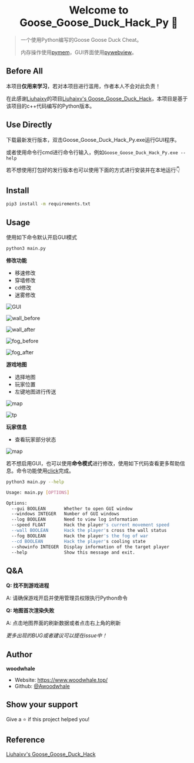<h1 align="center">Welcome to Goose_Goose_Duck_Hack_Py 🐋</h1>
<p>
</p>


> 一个使用Python编写的Goose Goose Duck Cheat。
>
> 内存操作使用[pymem](https://github.com/srounet/Pymem)，GUI界面使用[pywebview](https://github.com/r0x0r/pywebview)。

## Before All

本项目**仅用来学习**，若对本项目进行滥用，作者本人不会对此负责！

在此感谢[Liuhaixv](https://github.com/Liuhaixv)的项目[Liuhaixv's Goose_Goose_Duck_Hack](https://github.com/Liuhaixv/Goose_Goose_Duck_Hack/)，本项目是基于该项目的c++代码编写的Python版本。


## Use Directly

下载最新发行版本，双击Goose_Goose_Duck_Hack_Py.exe运行GUI程序。

或者使用命令行cmd进行命令行输入，例如`Goose_Goose_Duck_Hack_Py.exe --help`

若不想使用打包好的发行版本也可以使用下面的方式进行安装并在本地运行👇

## Install

```sh
pip3 install -m requirements.txt
```

## Usage

使用如下命令默认开启GUI模式

```sh
python3 main.py
```

**修改功能**

- 移速修改
- 穿墙修改
- cd修改
- 迷雾修改

![GUI](img/gui.png)

![wall_before](img/wall_before.gif)

![wall_after](img/wall_after.gif)

![fog_before](img/fog_before.png)

![fog_after](img/fog_after.png)

**游戏地图**

- 选择地图
- 玩家位置
- 左键地图进行传送

![map](img/map.png)

![tp](img/tp.gif)

**玩家信息**

- 查看玩家部分状态

![map](img/players.png)



若不想启用GUI，也可以使用**命令模式**进行修改，使用如下代码查看更多帮助信息。命令功能使用[click](https://github.com/pallets/click)完成。

```sh
python3 main.py --help
```

```sh
Usage: main.py [OPTIONS]

Options:
  --gui BOOLEAN       Whether to open GUI window
  --windows INTEGER   Number of GUI windows
  --log BOOLEAN       Need to view log information
  --speed FLOAT       Hack the player's current movement speed
  --wall BOOLEAN      Hack the player's cross the wall status
  --fog BOOLEAN       Hack the player's the fog of war
  --cd BOOLEAN        Hack the player's cooling state
  --showinfo INTEGER  Display information of the target player
  --help              Show this message and exit.
```
## Q&A

**Q: 找不到游戏进程**

A: 请确保游戏开启并使用管理员权限执行Python命令

**Q: 地图首次渲染失败**

A: 点击地图界面的刷新数据或者点击右上角的刷新



*更多出现的BUG或者建议可以提在issue中！*

## Author

 **woodwhale**

* Website: https://www.woodwhale.top/
* Github: [@Awoodwhale](https://github.com/Awoodwhale)

## Show your support

Give a ⭐️ if this project helped you!

## Reference

[Liuhaixv's Goose_Goose_Duck_Hack](https://github.com/Liuhaixv/Goose_Goose_Duck_Hack/)
